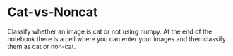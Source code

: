 # Cat-vs-Noncat
Classify whether an image is cat or not using numpy.
At the end of the notebook there is a cell where you can enter your images and then classify them as cat or non-cat.

